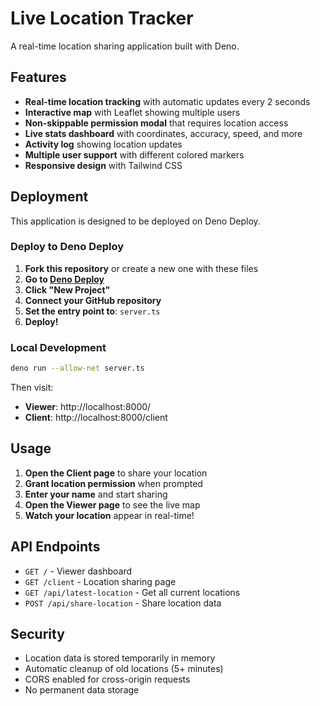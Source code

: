 # Live Location Tracker

A real-time location sharing application built with Deno.

## Features

- **Real-time location tracking** with automatic updates every 2 seconds
- **Interactive map** with Leaflet showing multiple users
- **Non-skippable permission modal** that requires location access
- **Live stats dashboard** with coordinates, accuracy, speed, and more
- **Activity log** showing location updates
- **Multiple user support** with different colored markers
- **Responsive design** with Tailwind CSS

## Deployment

This application is designed to be deployed on Deno Deploy.

### Deploy to Deno Deploy

1. **Fork this repository** or create a new one with these files
2. **Go to [Deno Deploy](https://dash.deno.com/)**
3. **Click "New Project"**
4. **Connect your GitHub repository**
5. **Set the entry point to**: `server.ts`
6. **Deploy!**

### Local Development

```bash
deno run --allow-net server.ts
```

Then visit:
- **Viewer**: http://localhost:8000/
- **Client**: http://localhost:8000/client

## Usage

1. **Open the Client page** to share your location
2. **Grant location permission** when prompted
3. **Enter your name** and start sharing
4. **Open the Viewer page** to see the live map
5. **Watch your location** appear in real-time!

## API Endpoints

- `GET /` - Viewer dashboard
- `GET /client` - Location sharing page
- `GET /api/latest-location` - Get all current locations
- `POST /api/share-location` - Share location data

## Security

- Location data is stored temporarily in memory
- Automatic cleanup of old locations (5+ minutes)
- CORS enabled for cross-origin requests
- No permanent data storage
